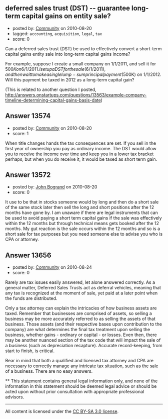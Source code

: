## deferred sales trust (DST) -- guarantee long-term capital gains on entity sale?

- posted by: [Community](https://stackexchange.com/users/-1/-1-community) on 2010-08-20
- tagged: `accounting`, `acquisition`, `legal`, `tax`
- score: 0

Can a deferred sales trust (DST) be used to effectively convert a short-term capital gains entity sale into long-term capital gains income?

For example, suppose I create a small company on 1/1/2011, and sell it for $500K on 6/1/2011.  I setup a DST for the sale (6/1/2011), and then wait to make a single lump-sum principal payment ($500K) on 1/1/2012.  Will this payment be taxed in 2012 as a long-term capital gain?

(This is related to another question I posted, http://answers.onstartups.com/questions/13563/example-company-timeline-determining-capital-gains-basis-date)


## Answer 13574

- posted by: [Community](https://stackexchange.com/users/-1/-1-community) on 2010-08-20
- score: 1

When title changes hands the tax consequences are set. If you sell in the first year of ownership you pay as ordinary income. The DST would allow you to receive the income over time and keep you in a lower tax bracket perhaps, but when you do receive it, it would be taxed as short term gain.


## Answer 13572

- posted by: [John Bogrand](https://stackexchange.com/users/-1/3577-john-bogrand) on 2010-08-20
- score: 0

It use to be that in stocks someone would by long and then do a short sale of the same stock later then sell the long and short positions after the 12 months have gone by.  I am unaware if there are legal instruments that can be used to avoid paying a short term capital gains if the sale was effectively within the 12 months but through technical means gets booked after the 12 months.  My gut reaction is the sale occurs within the 12 months and so is a short sale for tax purposes but you need someone else to advise you who is CPA or attorney.


## Answer 13656

- posted by: [Community](https://stackexchange.com/users/-1/-1-community) on 2010-08-24
- score: 0

Rarely are tax issues easily answered, let alone answered correctly.  As a general matter, Deferred Sales Trusts act as deferral vehicles, meaning that any tax is recognized at the moment of sale, yet paid at a later point when the funds are distributed.  

Only a tax attorney can explain the intricacies of how business assets are taxed.  Remember that businesses are comprised of assets, so selling a business may be more accurately referred to as selling the assets of that business.  Those assets (and their respective bases upon contribution to the company) are what determines the final tax treatment upon selling the business, whether gains - ordinary or capital - or losses. Even then, there may be another nuanced section of the tax code that will impact the sale of a business (such as depreciation recapture). Accurate record-keeping, from start to finish, is critical.   

Bear in mind that both a qualified and licensed tax attorney and CPA are necessary to correctly manage any intricate tax situation, such as the sale of a business.  There are no easy answers.  
 
** This statement contains general legal information only, and none of the information in this statement should be deemed legal advice or should be acted upon without prior consultation with appropriate professional advisors.



---

All content is licensed under the [CC BY-SA 3.0 license](https://creativecommons.org/licenses/by-sa/3.0/).
